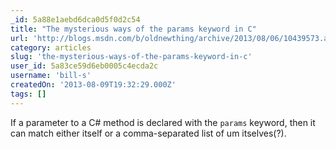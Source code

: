 ```yaml
---
_id: 5a88e1aebd6dca0d5f0d2c54
title: "The mysterious ways of the params keyword in C"
url: 'http://blogs.msdn.com/b/oldnewthing/archive/2013/08/06/10439573.aspx'
category: articles
slug: 'the-mysterious-ways-of-the-params-keyword-in-c'
user_id: 5a83ce59d6eb0005c4ecda2c
username: 'bill-s'
createdOn: '2013-08-09T19:32:29.000Z'
tags: []
---
```


If a parameter to a C# method is declared with the <code>params</code> keyword, then it can match either itself or a comma-separated list of um itselves(?).

